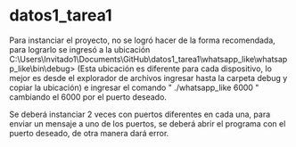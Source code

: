 # datos1_tarea1

Para instanciar el proyecto, no se logró hacer de la forma recomendada, para lograrlo se ingresó a la ubicación C:\Users\Invitado1\Documents\GitHub\datos1_tarea1\whatsapp_like\whatsapp_like\bin\debug> (Esta ubicación es diferente para cada dispositivo, lo mejor es desde el explorador de archivos ingresar hasta la carpeta debug y copiar la ubicación) e ingresar el comando " ./whatsapp_like 6000 " cambiando el 6000 por el puerto deseado.

Se deberá instanciar 2 veces con puertos diferentes en cada una, para enviar un mensaje a uno de los puertos, se deberá abrir el programa con el puerto deseado, de otra manera dará error.
